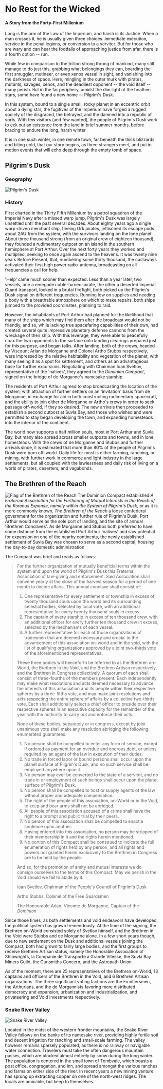 # No Rest for the Wicked
#### A Story from the Forty-First Millenium

Long is the arm of the Law of the Imperium, and harsh is its Justice. When a man crosses it, he is usually given three choices: 
immediate execution, service in the penal legions, or conversion to a servitor. But for those who are wary and can hear the footfalls 
of approaching justice from afar, there is a fourth option -- run.

While few in comparison to the trillion strong throng of mankind, many still manage to do just this, grabbing what belongings they can, 
boarding the first smuggler, mutineer, or even xenos vessel in sight, and vanishing into the darkness of space. Here, mingling in the 
outer murk with pirates, mutants, savages, xenos, and the deadliest opponent -- the void itself -- many perish. But in the far 
periphery, amidst the dim light of the heathen stars, some have found a new home -- Pilgrim's Dusk.

In this system, bound to a single small, rocky planet in an eccentric orbit about a dying star, the fugitives of the Imperium have 
forged a rugged society of the disgraced, the betrayed, and the damned into a republic of sorts. With few visitors (and few wanted), 
the people of Pilgrim's Dusk work to eek out an existence from the land in brief summer months, before bracing to endure the 
long, harsh winter.

It is in one such winter, in one remote town, far beneath the thick blizzards and biting cold, that our story begins, as three 
strangers meet, and put in motion events that will echo deep through the empty tomb of space.

## Pilgrim's Dusk
### Geography
![Pilgrim's Dusk](DuskMapAntique.gif)

### History

First charted in the Thirty Fifth Millenium by a patrol squadron of the Imperial Navy after a missed warp jump, Pilgrim's Dusk was 
largely unsettled until the past several decades. About eighty years ago a single warp-driven merchant ship, fleeing Ork pirates, 
jettisoned its escape pods about 2AU from the system, with the survivors landing on the lone planet. About three thousand strong 
(from an original crew of eighteen thousand), they founded a rudimentary outpost on an island in the southern hemisphere at Port Arthur. 
Over the next forty years they worked and multiplied, seeking to once again ascend to the heavens. It was twenty nine years Before 
Present, that, numbering some thirty thousand, the castaways activated their first high power radio-antenna, broadcasting on all 
frequencies a call for help. 

'Help' came much sooner than expected. Less than a year later, two vessels, one a renegade noble-turned-pirate, the other a deserted 
Imperial Guard transport, locked in a brutal firefight, both picked up the Pilgrim's Dusk signal on different frequencies. Running low
on supplies and needing a body with a breathable atmosphere on which to make repairs, both ships jumped to the provided coordinates, 
planning to raid.

However, the inhabitants of Port Arthur had planned for the likelihood that many of the ships which may find them after the broadcast 
would not be friendly, and so, while lacking true spacefaring capabilities of their own, had created several quite impressive planetary 
defense cannons from the wreckage of their ship. With this leverage, they were able to peacefully coax the two opponents to the surface 
onto landing clearings prepared just for this purpose, and began talks. After landing, both of the crews, headed by Viscount Arlan de 
Morganne and Colonel Artho Stubbs respectively, were impressed by the relative habitability and vegetation of the planet, with many 
seeing it as a spot for settlement, and others as an advantageous base for further excursions. Negotiating with Chairman Ioan Svetlov, 
representative of the 'natives', they agreed to the *Dominion Compact*, signed on the bridge of de Morganne's namesake starship.

The residents of Port Arthur agreed to stop broadcasting the location of the system, with attraction of further settlers on an 
'invitation' basis from de Morganne, in exchange for aid in both constructing rudimentary spacecraft, and the ability to join either 
de Morganne or Artho's crews in order to seek passage off-world, if they so desired. The new arrivals then proceeded to establish a 
second outpost at Suvla Bay, and those who wished and were permitted to stay began developing the town, and expanding homesteads into
the interior of the continent.

The world now supports a half million souls, most in Port Arthur and Suvla Bay, but many also spread across smaller outposts and 
towns, and in lone homesteads. With the crews of de Morganne and Stubbs and further arrivals since, it is estimated that more than 80% 
of the people of Pilgrim's Dusk were born off-world. Daily life for most is either farming, ranching, or mining, with further work in 
commerce and light industry in the large settlements, but all coupled with the lawlessness and daily risk of living on a world of 
pirates, deserters, and vagabonds.

## The Brethren of the Reach
![Flag of the Brethren of the Reach](Flag%20of%20the%20Brethren%20of%20the%20Reach.svg)
The Dominion Compact established *A Fraternal Association for the Furthering of Mutual Interests in the Reach of the Koronus Expanse, 
namely within the System of Pilgrim's Dusk*, or as it is more commonly known, *The Brethren of the Reach* a loose confederal government
for the organization and further rule of Pilgrim's Dusk. Port Arthur would serve as the sole port of landing, and the site of annual 
'Brethren Conclaves'. As de Morganne and Stubbs both preferred to have some distance from the established Port Arthur 'natives' and saw 
potential for expansion on one of the nearby continents, the newly established settlement of Suvla Bay was chosen to serve as a second 
capital, housing the day-to-day domestic administration.

The Compact was brief and reads as follows:

> For the further organization of mutually beneficial terms within the system and upon the world of Pilgrim's Dusk this Fraternal 
> Association of law-giving and enforcement. Said Association shall convene yearly at the close of the harvest season for a period of
> one month to decide affairs. This annual conclave shall consist of:
> 
> 1. One representative for every settlement or township in excess of twenty thousand souls upon the world and its surrounding celestial
>    bodies, selected by local vote, with an additional representative for every twenty thousand souls in excess.
> 2. The captain of every starship in excess of ten thousand crew, with an additional officer for every further ten thousand crew in 
>    excess, selected by the mechanisms of each vessel.
> 3. A further representative for each of those organizations of tradesmen that are deemed necessary and crucial to the advancement of 
>    this association on-world and in the void, with the list of qualifying organizations approved by a joint two-thirds vote of the 
>    aforementioned representatives.
>
> These three bodies will henceforth be referred to as the Brethren on-World, the Brethren in the Void, and the Brethren Artisan 
> respectively, and the Brethren in Congress collectively. A quorum of each shall consist of three-fourths of the members present. 
> Each independently may make what resolutions and acts deemed necessary to advance the interests of this association and its people 
> within their respective spheres by a three-fifths vote, and may make joint resolutions and acts respecting the entire sphere of 
> affairs by a collective two-thirds vote. Each shall additionally select a chief officer to preside over their respective spheres in an 
> executive capacity for the remainder of the year with the authority to carry out and enforce their acts.
>
> None of these bodies, separately or in congress, except by joint unanimous vote shall make any resolution abridging the following 
> enumerated guarantees:
> 
> 1. No person shall be compelled to enter any form of service, except if ordered as payment for an overdue and onerous debt, 
>    or unless required by an agent of the law in execution of their duties.
> 2. No trade in forced labor or bound persons shall occur upon the planet surface of Pilgrim's Dusk, and no such service shall be 
>    employed anywhere upon it.
> 3. No person may ever be converted to the state of a servitor, and no trade in or employment of such beings shall occur upon the 
>    planet surface of Pilgrim's Dusk.
> 4. No person shall be compelled to host or supply agents of the law without proper and adequate compensation.
> 5. The right of the people of this association, on-World or in the Void, to keep and bear arms shall not be abridged.
> 6. All people of this association accused of a crime shall have the right to a prompt and public trial by their peers.
> 7. No person of this association shall be compelled to enact a sentence upon another.
> 8. Having entered into this association, no person may be stripped of their membership in it and the rights herein mentioned.
> 9. No portion of this Compact shall be construed to indicate the full enumeration of rights held by any person, and all rights and 
>    powers not granted herein exclusively to the Brethren in Congress are to be held by the people.
> 
> And so, for the promotion of amity and mutual interests we do consign ourselves to the terms of this Compact. May we perish in the 
> Void should we fail to abide by it.
> 
> Ioan Svetlov, Chairman of the People's Council of Pilgrim's Dusk
>
> Artho Stubbs, Colonel of the Free Guardsmen
>
> The Honourable Arlan, Vicomte de Morganne, Captain of the *Dominion*

Since those times, as both settlements and void endeavors have developed, the political system has grown tremendously. At the time of 
the signing, the Brethren on-World consisted solely of Svetlov himself, and the Brethren in the Void were Stubbs and de Morganne alone.
In a few short years though, due to new settlement on the Dusk and additional vessels joining the Compact, both had grown to fairly 
large bodies, and the first groups to receive Brethren Artisan status, namely the Honorable Association of Shipwrights, la Companie de
Transporte à Grande Vitesse, the Suvla Bay Miners Guild, the Gunsmiths Concern, and the Astropath Union.

As of the moment, there are 25 representatives of the Brethren on-World, 13 captains and officers of the Brethren in the Void, and 6 
Brethren Artisan organizations. The three significant voting factions are the Frontiersmen, the Arthurians, and the de Morgannists 
favoring more distributed democracy and expansion, urbanization and industrialization, and privateering and Void 
investments respectively.

### Snake River Valley
![Snake River Valley](Snake%20River%20Valley%20Close.PNG)

Located in the midst of the western frontier mountains, the Snake River Valley follows on the banks of its namesake river, providing
highly fertile soil and decent irrigation for ranching and small-scale farming. The valley however remains sparsely populated, as there
is no railway or navigable water connection. Travelers must take the often dangerous mountain passes, which are blocked almost entirely 
by snow during the long winter. The population is centered in the small town of Tombvale, which boasts a post office, congregation, and
inn, and spread amongst the various ranches and farms on either side of the river. In recent years a new mining venture has sprung up
extracting copper on one of the north-west ridges. The locals are amicable, but keep to themselves.
